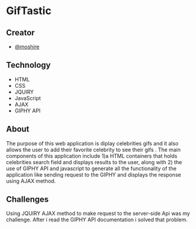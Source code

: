 # GifTastic


## Creator
- [@moshire](https://github.com/moshire)

## Technology
* HTML
* CSS
* JQUIRY
* JavaScript
* AJAX
*  GIPHY API

## About
The purpose of this web application is diplay celebrities gifs and it also allows the user to add their favorite celebrity to see their gifs . The main components of this application include 1)a HTML containers that holds celebrities search field and displays results to the user, along with 2) the use of  GIPHY API and javascript to generate all the functionality of the application like sending request to the GIPHY and displays the response using AJAX method.

## Challenges
Using JQUIRY AJAX method to make request to the server-side Api was my challenge. After i read the GIPHY API documentation i solved that problem. 
